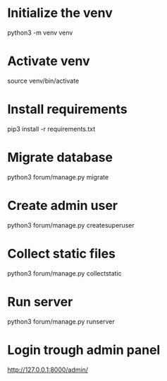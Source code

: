 
# Initialize the venv

python3 -m venv venv


# Activate venv

source venv/bin/activate


# Install requirements

pip3 install -r requirements.txt


# Migrate database

python3 forum/manage.py migrate

# Create admin user

python3 forum/manage.py createsuperuser

# Collect static files

python3 forum/manage.py collectstatic

# Run server

python3 forum/manage.py runserver

# Login trough admin panel

http://127.0.0.1:8000/admin/
